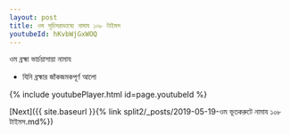 ```yaml
---
layout: post
title: ওম সূচিসরাভাষ্যে নামায ১০৮ টাইমস
youtubeId: hKvbWjGxWOQ
---
```

 
 
 ওম ব্রহ্মা ভার্চয়াসায়া নামায  
 
 -  যিনি ব্রহ্মার জাঁকজমকপূর্ণ আলো 
 
  
 
  
 
 
 
 
 
 


{% include youtubePlayer.html id=page.youtubeId %}
 
[Next]({{ site.baseurl }}{% link  split2/_posts/2019-05-19-ওম ভূতকরুটে নামায ১০৮ টাইমস.md%})
 
